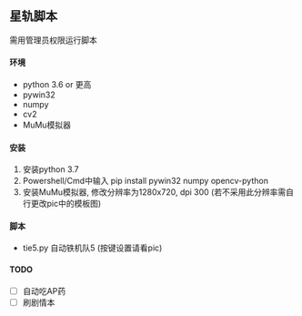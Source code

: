 星轨脚本
---
需用管理员权限运行脚本

#### 环境
- python 3.6 or 更高
- pywin32
- numpy
- cv2
- MuMu模拟器

#### 安装
1. 安装python 3.7
2. Powershell/Cmd中输入 pip install pywin32 numpy opencv-python
3. 安装MuMu模拟器, 修改分辨率为1280x720, dpi 300 (若不采用此分辨率需自行更改pic中的模板图)

#### 脚本
- tie5.py 自动铁机队5 (按键设置请看pic)

#### TODO
- [ ] 自动吃AP药
- [ ] 刷剧情本

